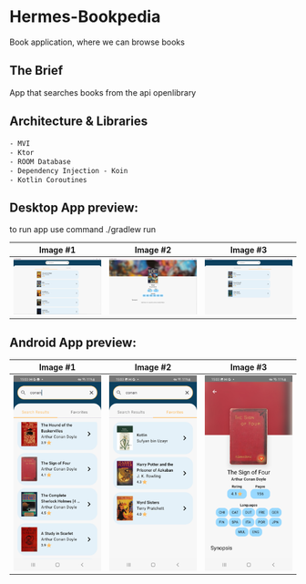 # Hermes-Bookpedia
Book application, where we can browse books

## The Brief

App that searches books from the api openlibrary


## Architecture & Libraries
    - MVI
    - Ktor
    - ROOM Database
    - Dependency Injection - Koin
    - Kotlin Coroutines

## Desktop App preview:

to run app use command
./gradlew run


Image #1            |  Image #2             |  Image #3           
:-------------------------:|:----------------------------:|:----------------------------:
<img src="images/hermes_bookpedia_1.png">    |  <img src="images/hermes_bookpedia_2.png">     |  <img src="images/hermes_bookpedia_3.png"> 


## Android App preview:



Image #1            |  Image #2             |  Image #3           
:-------------------------:|:----------------------------:|:----------------------------:
<img src="images/hermes_bookpedia_4.jpg">    |  <img src="images/hermes_bookpedia_5.jpg">     |  <img src="images/hermes_bookpedia_6.jpg"> 
